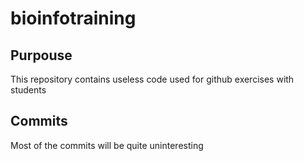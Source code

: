 # bioinfotraining

## Purpouse 
This repository contains useless code used for github exercises with students

## Commits
Most of the commits will be quite uninteresting
